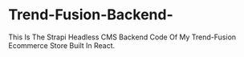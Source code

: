# Trend-Fusion-Backend-
This Is The Strapi Headless CMS Backend Code Of My Trend-Fusion Ecommerce Store Built In React.

